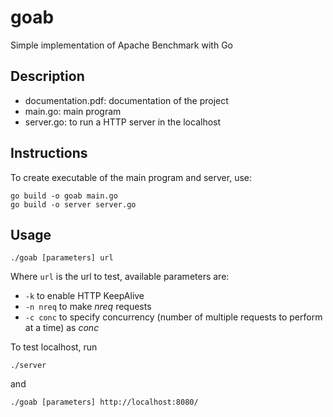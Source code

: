 # goab
Simple implementation of Apache Benchmark with Go

## Description

* documentation.pdf: documentation of the project
* main.go: main program
* server.go: to run a HTTP server in the localhost

## Instructions

To create executable of the main program and server, use:
```
go build -o goab main.go
go build -o server server.go
```

## Usage

```
./goab [parameters] url
```
Where `url` is the url to test, available parameters are:
* `-k` to enable HTTP KeepAlive
* `-n nreq` to make *nreq* requests
* `-c conc` to specify concurrency (number of multiple requests to perform at a time) as *conc*

To test localhost, run
```
./server
```
and
```
./goab [parameters] http://localhost:8080/
```
